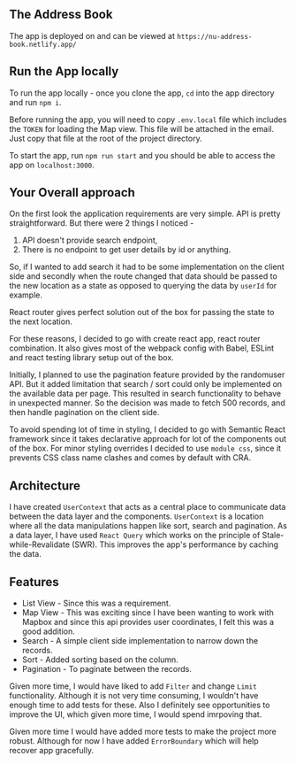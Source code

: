 ## The Address Book

The app is deployed on and can be viewed at `https://nu-address-book.netlify.app/`

## Run the App locally

To run the app locally - once you clone the app, `cd` into the app directory and run `npm i`.

Before running the app, you will need to copy `.env.local` file which includes the `TOKEN` for loading the Map view. This file will be attached in the email. Just copy that file at the root of the project directory.

To start the app, run `npm run start` and you should be able to access the app on `localhost:3000`.

## Your Overall approach

On the first look the application requirements are very simple. API is pretty straightforward. But there were 2 things I noticed -

1. API doesn't provide search endpoint,
2. There is no endpoint to get user details by id or anything.

So, if I wanted to add search it had to be some implementation on the client side and secondly when the route changed that data should be passed to the new location as a state as opposed to querying the data by `userId` for example.

React router gives perfect solution out of the box for passing the state to the next location.

For these reasons, I decided to go with create react app, react router combination. It also gives most of the webpack config with Babel, ESLint and react testing library setup out of the box.

Initially, I planned to use the pagination feature provided by the randomuser API. But it added limitation that search / sort could only be implemented on the available data per page. This resulted in search functionality to behave in unexpected manner. So the decision was made to fetch 500 records, and then handle pagination on the client side.

To avoid spending lot of time in styling, I decided to go with Semantic React framework since it takes declarative approach for lot of the components out of the box. For minor styling overrides I decided to use `module css`, since it prevents CSS class name clashes and comes by default with CRA.

## Architecture

I have created `UserContext` that acts as a central place to communicate data between the data layer and the components. `UserContext` is a location where all the data manipulations happen like sort, search and pagination. As a data layer, I have used `React Query` which works on the principle of Stale-while-Revalidate (SWR). This improves the app's performance by caching the data.

## Features

- List View - Since this was a requirement.
- Map View - This was exciting since I have been wanting to work with Mapbox and since this api provides user coordinates, I felt this was a good addition.
- Search - A simple client side implementation to narrow down the records.
- Sort - Added sorting based on the column.
- Pagination - To paginate between the records.

Given more time, I would have liked to add `Filter` and change `Limit` functionality. Although it is not very time consuming, I wouldn't have enough time to add tests for these. Also I definitely see opportunities to improve the UI, which given more time, I would spend imrpoving that.

Given more time I would have added more tests to make the project more robust. Although for now I have added `ErrorBoundary` which will help recover app gracefully.
